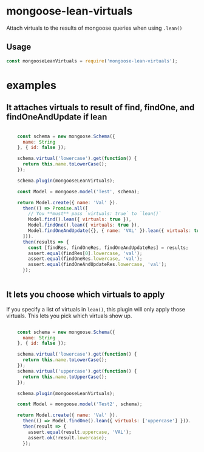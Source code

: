# mongoose-lean-virtuals

Attach virtuals to the results of mongoose queries when using `.lean()`

## Usage

```javascript
const mongooseLeanVirtuals = require('mongoose-lean-virtuals');
```


# examples

## It attaches virtuals to result of find, findOne, and findOneAndUpdate if lean

```javascript

    const schema = new mongoose.Schema({
      name: String
    }, { id: false });

    schema.virtual('lowercase').get(function() {
      return this.name.toLowerCase();
    });

    schema.plugin(mongooseLeanVirtuals);

    const Model = mongoose.model('Test', schema);

    return Model.create({ name: 'Val' }).
      then(() => Promise.all([
        // You **must** pass `virtuals: true` to `lean()`
        Model.find().lean({ virtuals: true }),
        Model.findOne().lean({ virtuals: true }),
        Model.findOneAndUpdate({}, { name: 'VAL' }).lean({ virtuals: true })
      ])).
      then(results => {
        const [findRes, findOneRes, findOneAndUpdateRes] = results;
        assert.equal(findRes[0].lowercase, 'val');
        assert.equal(findOneRes.lowercase, 'val');
        assert.equal(findOneAndUpdateRes.lowercase, 'val');
      });
  
```

## It lets you choose which virtuals to apply


If you specify a list of virtuals in `lean()`, this plugin will only
apply those virtuals. This lets you pick which virtuals show up.

```javascript

    const schema = new mongoose.Schema({
      name: String
    }, { id: false });

    schema.virtual('lowercase').get(function() {
      return this.name.toLowerCase();
    });
    schema.virtual('uppercase').get(function() {
      return this.name.toUpperCase();
    });

    schema.plugin(mongooseLeanVirtuals);

    const Model = mongoose.model('Test2', schema);

    return Model.create({ name: 'Val' }).
      then(() => Model.findOne().lean({ virtuals: ['uppercase'] })).
      then(result => {
        assert.equal(result.uppercase, 'VAL');
        assert.ok(!result.lowercase);
      });
  
```